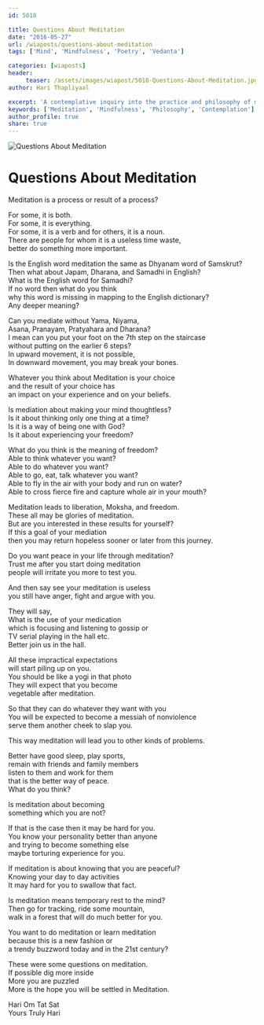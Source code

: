 ```yaml
--- 
id: 5018

title: Questions About Meditation
date: "2016-05-27"
url: /wiaposts/questions-about-meditation
tags: ['Mind', 'Mindfulness', 'Poetry', 'Vedanta']    

categories: [wiaposts] 
header:
     teaser: /assets/images/wiapost/5018-Questions-About-Meditation.jpg
author: Hari Thapliyaal 

excerpt: 'A contemplative inquiry into the practice and philosophy of meditation.' 
keywords: ['Meditation', 'Mindfulness', 'Philosophy', 'Contemplation']
author_profile: true 
share: true 
---
```


![Questions About Meditation](/assets/images/wiapost/5018-Questions-About-Meditation.jpg)     
   
# Questions About Meditation   
    
Meditation is a process or result of a process?    
    
For some, it is both.     
For some, it is everything.     
For some, it is a verb and for others, it is a noun.     
There are people for whom it is a useless time waste,     
better do something more important.    
    
Is the English word meditation the same as Dhyanam word of Samskrut?     
Then what about Japam, Dharana, and Samadhi in English?     
What is the English word for Samadhi?     
If no word then what do you think     
why this word is missing in mapping to the English dictionary?     
Any deeper meaning?    
    
Can you mediate without Yama, Niyama,     
Asana, Pranayam, Pratyahara and Dharana?     
I mean can you put your foot on the 7th step on the staircase     
without putting on the earlier 6 steps?     
In upward movement, it is not possible,     
In downward movement, you may break your bones.    
    
Whatever you think about Meditation is your choice     
and the result of your choice has     
an impact on your experience and on your beliefs.    
    
Is mediation about making your mind thoughtless?     
Is it about thinking only one thing at a time?     
Is it is a way of being one with God?     
Is it about experiencing your freedom?    
    
What do you think is the meaning of freedom?     
Able to think whatever you want?     
Able to do whatever you want?     
Able to go, eat, talk whatever you want?     
Able to fly in the air with your body and run on water?     
Able to cross fierce fire and capture whole air in your mouth?    
    
Meditation leads to liberation, Moksha, and freedom.     
These all may be glories of meditation.     
But are you interested in these results for yourself?     
If this a goal of your mediation     
then you may return hopeless sooner or later from this journey.    
    
Do you want peace in your life through meditation?     
Trust me after you start doing meditation     
people will irritate you more to test you.    
    
And then say see your meditation is useless     
you still have anger, fight and argue with you.    
    
They will say,     
What is the use of your medication     
which is focusing and listening to gossip or     
TV serial playing in the hall etc.     
Better join us in the hall.    
    
All these impractical expectations     
will start piling up on you.     
You should be like a yogi in that photo     
They will expect that you become     
vegetable after meditation.    
    
So that they can do whatever they want with you     
You will be expected to become a messiah of nonviolence     
serve them another cheek to slap you.    
    
This way meditation will lead you to other kinds of problems.    
    
Better have good sleep, play sports,     
remain with friends and family members     
listen to them and work for them     
that is the better way of peace.     
What do you think?    
    
Is meditation about becoming     
something which you are not?    
    
If that is the case then it may be hard for you.     
You know your personality better than anyone     
and trying to become something else     
maybe torturing experience for you.    
    
If meditation is about knowing that you are peaceful?     
Knowing your day to day activities     
It may hard for you to swallow that fact.    
    
Is meditation means temporary rest to the mind?     
Then go for tracking, ride some mountain,     
walk in a forest that will do much better for you.    
    
You want to do meditation or learn meditation     
because this is a new fashion or     
a trendy buzzword today and in the 21st century?    
    
These were some questions on meditation.     
If possible dig more inside     
More you are puzzled     
More is the hope you will be settled in Meditation.    
    
Hari Om Tat Sat     
Yours Truly Hari    
